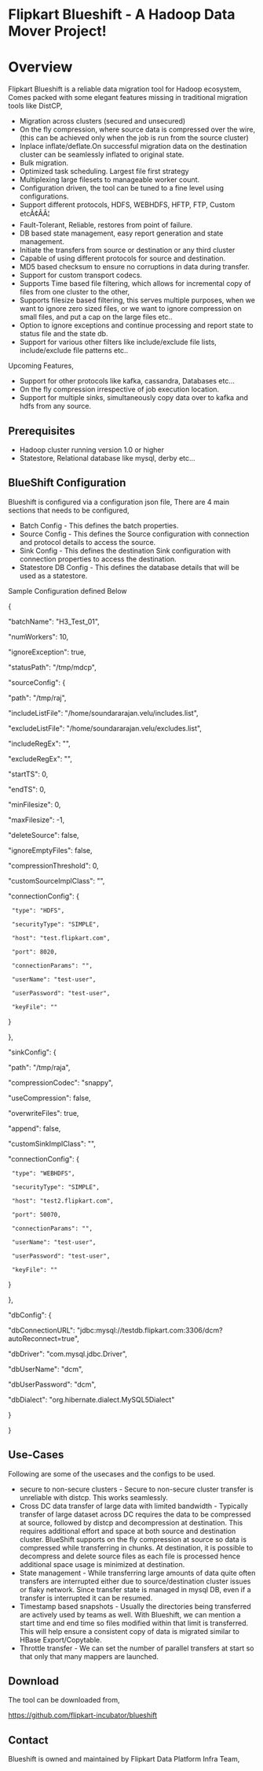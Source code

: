 # **Flipkart Blueshift** - A Hadoop Data Mover Project!

# Overview
Flipkart Blueshift is a reliable data migration tool for Hadoop ecosystem, Comes packed with some elegant features missing in traditional migration tools like DistCP,

- Migration across clusters (secured and unsecured)
- On the fly compression, where source data is compressed over the wire, (this can be achieved only when the job is run from the source cluster)
- Inplace inflate/deflate.On successful migration data on the destination cluster can be seamlessly inflated to original state.
- Bulk migration. 
- Optimized task scheduling. Largest file first strategy
- Multiplexing large filesets to manageable worker count.
- Configuration driven, the tool can be tuned to a fine level using configurations.
- Support different protocols, HDFS, WEBHDFS, HFTP, FTP, Custom etcÃ¢ÂÂ¦
- Fault-Tolerant, Reliable, restores from point of failure.
- DB based state management, easy report generation and state management.
- Initiate the transfers from source or destination or any third cluster
- Capable of using different protocols for source and destination.
- MD5 based checksum to ensure no corruptions in data during transfer.
- Support for custom transport codecs.
- Supports Time based file filtering, which allows for incremental copy of files from one cluster to the other,
- Supports filesize based filtering, this serves multiple purposes, when we want to ignore zero sized files, or we want to ignore compression on small files, and put a cap on the large files etc..
- Option to ignore exceptions and continue processing and report state to status file and the state db.
- Support for various other filters like include/exclude file lists, include/exclude file patterns etc..

Upcoming Features,

- Support for other protocols like kafka, cassandra, Databases etc...
- On the fly compression irrespective of job execution location.
- Support for multiple sinks, simultaneously copy data over to kafka and hdfs from any source.

## **Prerequisites**

- Hadoop cluster running version 1.0 or higher
- Statestore, Relational database like mysql, derby etc...

## **BlueShift Configuration**

Blueshift is configured via a configuration json file, There are 4 main sections that needs to be configured,

- Batch Config - This defines the batch properties.
- Source Config - This defines the Source configuration with connection and protocol details to access the source.
- Sink Config - This defines the destination Sink configuration with connection properties to access the destination.
- Statestore DB Config - This defines the database details that will be used as a statestore.

Sample Configuration defined Below

{

 "batchName": "H3\_Test\_01",

 "numWorkers": 10,

 "ignoreException": true,

 "statusPath": "/tmp/mdcp",

 "sourceConfig": {

   "path": "/tmp/raj",

   "includeListFile": "/home/soundararajan.velu/includes.list",

   "excludeListFile": "/home/soundararajan.velu/excludes.list",

   "includeRegEx": "",

   "excludeRegEx": "",

   "startTS": 0,

   "endTS": 0,

   "minFilesize": 0,

   "maxFilesize": -1,

   "deleteSource": false,

   "ignoreEmptyFiles": false,

   "compressionThreshold": 0,

   "customSourceImplClass": "",

   "connectionConfig": {

     "type": "HDFS",

     "securityType": "SIMPLE",

     "host": "test.flipkart.com",

     "port": 8020,

     "connectionParams": "",

     "userName": "test-user",

     "userPassword": "test-user",

     "keyFile": ""

   }

 },

 "sinkConfig": {

   "path": "/tmp/raja",

   "compressionCodec": "snappy",

   "useCompression": false,

   "overwriteFiles": true,

   "append": false,

   "customSinkImplClass": "",

   "connectionConfig": {

     "type": "WEBHDFS",

     "securityType": "SIMPLE",

     "host": "test2.flipkart.com",

     "port": 50070,

     "connectionParams": "",

     "userName": "test-user",

     "userPassword": "test-user",

     "keyFile": ""

   }

 },

 "dbConfig": {

   "dbConnectionURL": "jdbc:mysql://testdb.flipkart.com:3306/dcm?autoReconnect=true",

   "dbDriver": "com.mysql.jdbc.Driver",

   "dbUserName": "dcm",

   "dbUserPassword": "dcm",

   "dbDialect": "org.hibernate.dialect.MySQL5Dialect"

 }

}

## **Use-Cases**

Following are some of the usecases and the configs to be used.

- secure to non-secure clusters - Secure to non-secure cluster transfer is unreliable with distcp. This works seamlessly.
- Cross DC data transfer of large data with limited bandwidth - Typically transfer of large dataset across DC requires the data to be compressed at source, followed by distcp and decompression at destination. This requires additional effort and space at both source and destination cluster. BlueShift supports on the fly compression at source so data is compressed while transferring in chunks. At destination, it is possible to decompress and delete source files as each file is processed hence additional space usage is minimized at destination.
- State management - While transferring large amounts of data quite often transfers are interrupted either due to source/destination cluster issues or flaky network. Since transfer state is managed in mysql DB, even if a transfer is interrupted it can be resumed.
- Timestamp based snapshots - Usually the directories being transferred are actively used by teams as well. With Blueshift, we can mention a start time and end time so files modified within that limit is transferred. This will help ensure a consistent copy of data is migrated similar to HBase Export/Copytable.
- Throttle transfer - We can set the number of parallel transfers at start so that only that many mappers are launched.

## **Download**

The tool can be downloaded from,

https://github.com/flipkart-incubator/blueshift

## **Contact**

Blueshift is owned and maintained by Flipkart Data Platform Infra Team,